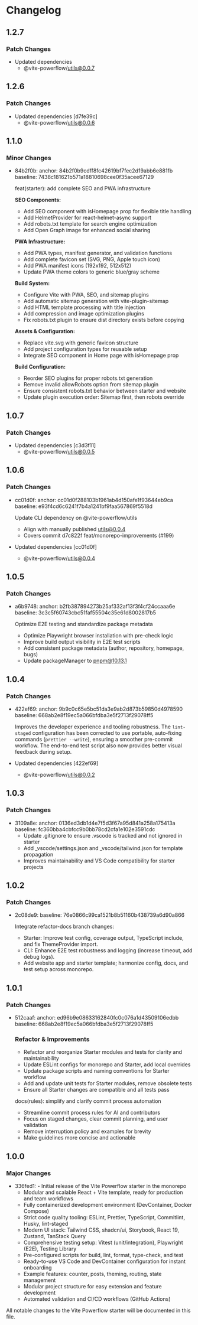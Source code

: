 # Changelog

## 1.2.7

### Patch Changes

- Updated dependencies
  - @vite-powerflow/utils@0.0.7

## 1.2.6

### Patch Changes

- Updated dependencies [d7fe39c]
  - @vite-powerflow/utils@0.0.6

## 1.1.0

### Minor Changes

- 84b2f0b: anchor: 84b2f0b9cdff8fc42619bf7fec2d19abb6e881fb
  baseline: 7438c181621b571a18810698cee0f35acee67129

  feat(starter): add complete SEO and PWA infrastructure

  **SEO Components:**
  - Add SEO component with isHomepage prop for flexible title handling
  - Add HelmetProvider for react-helmet-async support
  - Add robots.txt template for search engine optimization
  - Add Open Graph image for enhanced social sharing

  **PWA Infrastructure:**
  - Add PWA types, manifest generator, and validation functions
  - Add complete favicon set (SVG, PNG, Apple touch icon)
  - Add PWA manifest icons (192x192, 512x512)
  - Update PWA theme colors to generic blue/gray scheme

  **Build System:**
  - Configure Vite with PWA, SEO, and sitemap plugins
  - Add automatic sitemap generation with vite-plugin-sitemap
  - Add HTML template processing with title injection
  - Add compression and image optimization plugins
  - Fix robots.txt plugin to ensure dist directory exists before copying

  **Assets & Configuration:**
  - Replace vite.svg with generic favicon structure
  - Add project configuration types for reusable setup
  - Integrate SEO component in Home page with isHomepage prop

  **Build Configuration:**
  - Reorder SEO plugins for proper robots.txt generation
  - Remove invalid allowRobots option from sitemap plugin
  - Ensure consistent robots.txt behavior between starter and website
  - Update plugin execution order: Sitemap first, then robots override

## 1.0.7

### Patch Changes

- Updated dependencies [c3d3f11]
  - @vite-powerflow/utils@0.0.5

## 1.0.6

### Patch Changes

- cc01d0f: anchor: cc01d0f288103b1961ab4d150afe1f93644eb9ca
  baseline: e93f4cd6c6241f7b4a1241bf9faa567869f5518d

  Update CLI dependency on @vite-powerflow/utils
  - Align with manually published utils@0.0.4
  - Covers commit d7c822f feat/monorepo-improvements (#199)

- Updated dependencies [cc01d0f]
  - @vite-powerflow/utils@0.0.4

## 1.0.5

### Patch Changes

- a6b9748: anchor: b2fb387894273b25af332af13f3f4cf24ccaaa6e
  baseline: 3c3c5f60743cbc51faf55504c35e61d8002817b5

  Optimize E2E testing and standardize package metadata
  - Optimize Playwright browser installation with pre-check logic
  - Improve build output visibility in E2E test scripts
  - Add consistent package metadata (author, repository, homepage, bugs)
  - Update packageManager to pnpm@10.13.1

## 1.0.4

### Patch Changes

- 422ef69: anchor: 9b9c0c65e5bc51da3e9ab2d873b59850d4978590
  baseline: 668ab2e8f19ec5a066bfdba3e5f2713f29078ff5

  Improves the developer experience and tooling robustness. The `lint-staged` configuration has been corrected to use portable, auto-fixing commands (`prettier --write`), ensuring a smoother pre-commit workflow. The end-to-end test script also now provides better visual feedback during setup.

- Updated dependencies [422ef69]
  - @vite-powerflow/utils@0.0.2

## 1.0.3

### Patch Changes

- 3109a8e: anchor: 0136ed3db1d4e7f5d3f67a95d841a258a175413a
  baseline: fc360bba4cbfcc9b0bb78cd2cfa1e102e3591cdc
  - Update .gitignore to ensure .vscode is tracked and not ignored in starter
  - Add \_vscode/settings.json and \_vscode/tailwind.json for template propagation
  - Improves maintainability and VS Code compatibility for starter projects

## 1.0.2

### Patch Changes

- 2c08de9: baseline: 76e0866c99ca1521b8b51160b438739a6d90a866

  Integrate refactor-docs branch changes:
  - Starter: Improve test config, coverage output, TypeScript include, and fix ThemeProvider import.
  - CLI: Enhance E2E test robustness and logging (increase timeout, add debug logs).
  - Add website app and starter template; harmonize config, docs, and test setup across monorepo.

## 1.0.1

### Patch Changes

- 512caaf: anchor: ed96b9e08633162840fc0c076a1d43509106edbb
  baseline: 668ab2e8f19ec5a066bfdba3e5f2713f29078ff5

  ### Refactor & Improvements
  - Refactor and reorganize Starter modules and tests for clarity and maintainability
  - Update ESLint configs for monorepo and Starter, add local overrides
  - Update package scripts and naming conventions for Starter workflow
  - Add and update unit tests for Starter modules, remove obsolete tests
  - Ensure all Starter changes are compatible and all tests pass

  docs(rules): simplify and clarify commit process automation
  - Streamline commit process rules for AI and contributors
  - Focus on staged changes, clear commit planning, and user validation
  - Remove interruption policy and examples for brevity
  - Make guidelines more concise and actionable

## 1.0.0

### Major Changes

- 336fed1: - Initial release of the Vite Powerflow starter in the monorepo
  - Modular and scalable React + Vite template, ready for production and team workflows
  - Fully containerized development environment (DevContainer, Docker Compose)
  - Strict code quality tooling: ESLint, Prettier, TypeScript, Commitlint, Husky, lint-staged
  - Modern UI stack: Tailwind CSS, shadcn/ui, Storybook, React 19, Zustand, TanStack Query
  - Comprehensive testing setup: Vitest (unit/integration), Playwright (E2E), Testing Library
  - Pre-configured scripts for build, lint, format, type-check, and test
  - Ready-to-use VS Code and DevContainer configuration for instant onboarding
  - Example features: counter, posts, theming, routing, state management
  - Modular project structure for easy extension and feature development
  - Automated validation and CI/CD workflows (GitHub Actions)

All notable changes to the Vite Powerflow starter will be documented in this file.

